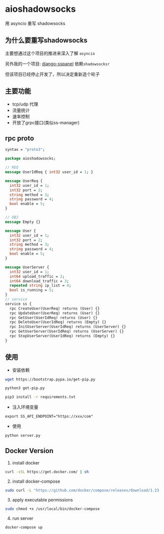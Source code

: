 # aioshadowsocks
用 asyncio 重写 shadowsocks

## 为什么要重写shadowsocks

主要想通过这个项目的推进来深入了解 `asyncio`

另外我的一个项目: [django-sspanel](https://github.com/Ehco1996/django-sspanel) 依赖`shadowsocksr`

但该项目已经停止开发了，所以决定重新造个轮子

## 主要功能

* tcp/udp 代理
* 流量统计
* 速率控制
* 开放了grpc接口(类似ss-manager)


## rpc proto

```protobuf
syntax = "proto3";

package aioshadowsocks;

// REQ
message UserIdReq { int32 user_id = 1; }

message UserReq {
  int32 user_id = 1;
  int32 port = 2;
  string method = 3;
  string password = 4;
  bool enable = 5;
}

// OBJ
message Empty {}

message User {
  int32 user_id = 1;
  int32 port = 2;
  string method = 3;
  string password = 4;
  bool enable = 5;
}

message UserServer {
  int32 user_id = 1;
  int64 upload_traffic = 2;
  int64 download_traffic = 3;
  repeated string ip_list = 4;
  bool is_running = 5;
}
// service
service ss {
  rpc CreateUser(UserReq) returns (User) {}
  rpc UpdateUser(UserReq) returns (User) {}
  rpc GetUser(UserIdReq) returns (User) {}
  rpc DeleteUser(UserIdReq) returns (Empty) {}
  rpc InitUserServer(UserIdReq) returns (UserServer) {}
  rpc GetUserServer(UserIdReq) returns (UserServer) {}
  rpc StopUserServer(UserIdReq) returns (Empty) {}
}
```




## 使用

* 安装依赖

```sh
wget https://bootstrap.pypa.io/get-pip.py

python3 get-pip.py

pip3 install -r requirements.txt
```

* 注入环境变量

`export SS_API_ENDPOINT="https://xxx/com"`

* 使用

```python
python server.py
```

## Docker Version

1. install docker

```sh
curl -sSL https://get.docker.com/ | sh
```

2. install docker-compose

```sh
sudo curl -L "https://github.com/docker/compose/releases/download/1.23.2/docker-compose-$(uname -s)-$(uname -m)" -o /usr/local/bin/docker-compose
```

3. apply executable permissions

```sh
sudo chmod +x /usr/local/bin/docker-compose
```

4. run server

```sh
docker-compose up
```
